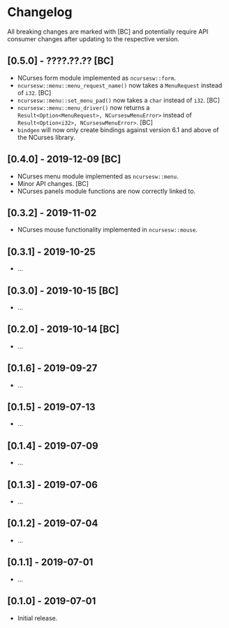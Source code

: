 # Changelog

All breaking changes are marked with [BC] and potentially require API consumer changes after updating to the respective version.

## [0.5.0] - ????.??.?? [BC]
- NCurses form module implemented as `ncursesw::form`.
- `ncursesw::menu::menu_request_name()` now takes a `MenuRequest` instead of `i32`. [BC]
- `ncursesw::menu::set_menu_pad()` now takes a `char` instead of `i32`. [BC]
- `ncursesw::menu::menu_driver()` now returns a `Result<Option<MenuRequest>, NCurseswMenuError>` instead of `Result<Option<i32>, NCurseswMenuError>`. [BC]
- `bindgen` will now only create bindings against version 6.1 and above of the NCurses library.

## [0.4.0] - 2019-12-09 [BC]
- NCurses menu module implemented as `ncursesw::menu`.
- Minor API changes. [BC]
- NCurses panels module functions are now correctly linked to.

## [0.3.2] - 2019-11-02
- NCurses mouse functionality implemented in `ncursesw::mouse`.

## [0.3.1] - 2019-10-25
- ...

## [0.3.0] - 2019-10-15 [BC]
- ...

## [0.2.0] - 2019-10-14 [BC]
- ...

## [0.1.6] - 2019-09-27
- ...

## [0.1.5] - 2019-07-13
- ...

## [0.1.4] - 2019-07-09
- ...

## [0.1.3] - 2019-07-06
- ...

## [0.1.2] - 2019-07-04
- ...

## [0.1.1] - 2019-07-01
- ...

## [0.1.0] - 2019-07-01
- Initial release.
